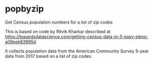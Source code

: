 # popbyzip
Get Census population numbers for a list of zip codes

This is based on code by Ritvik Kharkar described at https://towardsdatascience.com/getting-census-data-in-5-easy-steps-a08eeb63995d

It collects population data from the American Community Survey 5-year data from 2017 based on a list of zip codes.
